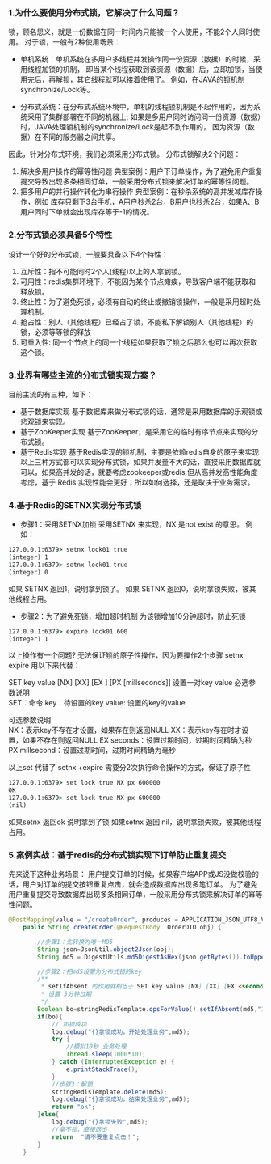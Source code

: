 ### 1.为什么要使用分布式锁，它解决了什么问题？

锁，顾名思义，就是一份数据在同一时间内只能被一个人使用，不能2个人同时使用。
对于锁，一般有2种使用场景：

- 单机系统：单机系统在多用户多线程并发操作同一份资源（数据）的时候，采用线程加锁的机制，
  即当某个线程获取到该资源（数据）后，立即加锁，当使用完后，再解锁，其它线程就可以接着使用了。
  例如，在JAVA的锁机制synchronize/Lock等。

- 分布式系统：在分布式系统环境中，单机的线程锁机制是不起作用的，因为系统采用了集群部署在不同的机器上;
  如果是多用户同时访问同一份资源（数据）时，JAVA处理锁机制的synchronize/Lock是起不到作用的，
  因为资源（数据）在不同的服务器之间共享。

因此，针对分布式环境，我们必须采用分布式锁。
分布式锁解决2个问题：

1. 解决多用户操作的幂等性问题
   典型案例：用户下订单操作，为了避免用户重复提交导致出现多条相同订单，一般采用分布式锁来解决订单的幂等性问题。
2. 把多用户的并行操作转化为串行操作
   典型案例：在秒杀系统的高并发减库存操作，例如 库存只剩下3台手机，A用户秒杀2台，B用户也秒杀2台，如果A、B用户同时下单就会出现库存等于-1的情况。

### 2.分布式锁必须具备5个特性

设计一个好的分布式锁，一般要具备以下4个特性：

1. 互斥性：指不可能同时2个人(线程)以上的人拿到锁。
2. 可用性：redis集群环境下，不能因为某个节点瘫痪，导致客户端不能获取和释放锁。
3. 终止性：为了避免死锁，必须有自动的终止或撤销锁操作，一般是采用超时处理机制。
4. 抢占性：别人（其他线程）已经占了锁，不能私下解锁别人（其他线程）的锁，必须等等锁的释放
5. 可重入性: 同一个节点上的同一个线程如果获取了锁之后那么也可以再次获取这个锁。

### 3.业界有哪些主流的分布式锁实现方案？

目前主流的有三种，如下：

- 基于数据库实现
  基于数据库来做分布式锁的话，通常是采用数据库的乐观锁或悲观锁来实现。
- 基于ZooKeeper实现
  基于ZooKeeper，是采用它的临时有序节点来实现的分布式锁。
- 基于Redis实现
  基于Redis实现的锁机制，主要是依赖redis自身的原子来实现
  以上三种方式都可以实现分布式锁，如果并发量不大的话，直接采用数据库就可以，如果高并发的话，就要考虑zookeeper或redis,但从高并发高性能角度考虑，基于 Redis 实现性能会更好；所以如何选择，还是取决于业务需求。





### 4.基于Redis的SETNX实现分布式锁

- 步骤1：采用SETNX加锁
  采用SETNX 来实现，NX 是not exist 的意思。
  例如：

```cmd
127.0.0.1:6379> setnx lock01 true
(integer) 1
127.0.0.1:6379> setnx lock01 true
(integer) 0
```

如果 SETNX 返回1，说明拿到锁了。
如果 SETNX 返回0，说明拿锁失败，被其他线程占用。

- 步骤2：为了避免死锁，增加超时机制
  为该锁增加10分钟超时，防止死锁

```cmd
127.0.0.1:6379> expire lock01 600
(integer) 1
```

以上操作有一个问题?
无法保证锁的原子性操作，因为要操作2个步骤 setnx   expire
用以下来代替：

SET key value [NX] [XX] [EX <seconds>] [PX [millseconds]] 设置一对key value
必选参数说明  
SET：命令
key：待设置的key
value: 设置的key的value

可选参数说明  
NX：表示key不存在才设置，如果存在则返回NULL
XX：表示key存在时才设置，如果不存在则返回NULL
EX seconds：设置过期时间，过期时间精确为秒
PX millsecond：设置过期时间，过期时间精确为毫秒


以上set 代替了 setnx +expire 需要分2次执行命令操作的方式，保证了原子性

``` cmd
127.0.0.1:6379> set lock true NX px 600000
OK
127.0.0.1:6379> set lock true NX px 600000
(nil)
```

如果setnx 返回ok 说明拿到了锁
如果setnx 返回 nil，说明拿锁失败，被其他线程占用。








### 5.案例实战：基于redis的分布式锁实现下订单防止重复提交

先来说下这种业务场景：
用户提交订单的时候，如果客户端APP或JS没做校验的话，用户对订单的提交按钮重复点击，就会造成数据库出现多笔订单。
为了避免用户重复提交导致数据库出现多条相同订单，一般采用分布式锁来解决订单的幂等性问题。


``` java
@PostMapping(value = "/createOrder", produces = APPLICATION_JSON_UTF8_VALUE, consumes = APPLICATION_JSON_UTF8_VALUE)
    public String createOrder(@RequestBody  OrderDTO obj) {

        //步骤1：先转换为唯一MD5
        String json=JsonUtil.object2Json(obj);
        String md5 = DigestUtils.md5DigestAsHex(json.getBytes()).toUpperCase();

        //步骤2：把md5设置为分布式锁的key
        /**
         * setIfAbsent 的作用就相当于 SET key value [NX] [XX] [EX <seconds>] [PX [millseconds]]
         * 设置 5分钟过期
         */
        Boolean bo=stringRedisTemplate.opsForValue().setIfAbsent(md5,"1",60*5, TimeUnit.SECONDS);
        if(bo){
            // 加锁成功
            log.debug("{}拿锁成功，开始处理业务",md5);
            try {
                //模拟10秒 业务处理
                Thread.sleep(1000*10);
            } catch (InterruptedException e) {
                e.printStackTrace();
            }
            //步骤3：解锁
            stringRedisTemplate.delete(md5);
            log.debug("{}拿锁成功，结束处理业务",md5);
            return "ok";
        }else{
            log.debug("{}拿锁失败",md5);
            //拿不锁，直接退出
            return  "请不要重复点击！";
        }
    }

```









